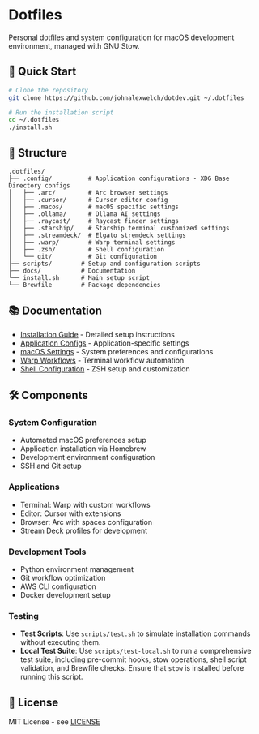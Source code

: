 # Dotfiles

Personal dotfiles and system configuration for macOS development environment, managed with GNU Stow.

## 🚀 Quick Start

```bash
# Clone the repository
git clone https://github.com/johnalexwelch/dotdev.git ~/.dotfiles

# Run the installation script
cd ~/.dotfiles
./install.sh
```

## 📁 Structure

```
.dotfiles/
├── .config/          # Application configurations - XDG Base Directory configs
│   ├── .arc/         # Arc browser settings
│   ├── .cursor/      # Cursor editor config
│   ├── .macos/       # macOS specific settings
│   ├── .ollama/      # Ollama AI settings
│   ├── .raycast/     # Raycast finder settings
│   ├── .starship/    # Starship terminal customized settings
│   ├── .streamdeck/  # Elgato stremdeck settings
│   ├── .warp/        # Warp terminal settings
│   ├── .zsh/         # Shell configuration
│   └── git/          # Git configuration
├── scripts/        # Setup and configuration scripts
├── docs/           # Documentation
└── install.sh      # Main setup script
└── Brewfile        # Package dependencies
```

## 📚 Documentation

- [Installation Guide](docs/INSTALLATION.md) - Detailed setup instructions
- [Application Configs](docs/APPLICATIONS.md) - Application-specific settings
- [macOS Settings](docs/MACOS.md) - System preferences and configurations
- [Warp Workflows](docs/WORKFLOWS.md) - Terminal workflow automation
- [Shell Configuration](docs/SHELL.md) - ZSH setup and customization

## 🛠️ Components

### System Configuration
- Automated macOS preferences setup
- Application installation via Homebrew
- Development environment configuration
- SSH and Git setup

### Applications
- Terminal: Warp with custom workflows
- Editor: Cursor with extensions
- Browser: Arc with spaces configuration
- Stream Deck profiles for development

### Development Tools
- Python environment management
- Git workflow optimization
- AWS CLI configuration
- Docker development setup

### Testing
- **Test Scripts**: Use `scripts/test.sh` to simulate installation commands without executing them.
- **Local Test Suite**: Use `scripts/test-local.sh` to run a comprehensive test suite, including pre-commit hooks, stow operations, shell script validation, and Brewfile checks. Ensure that `stow` is installed before running this script.

## 📝 License

MIT License - see [LICENSE](LICENSE)
